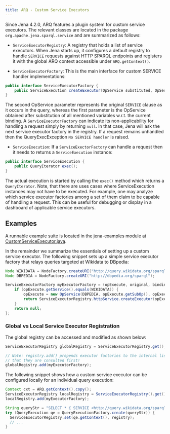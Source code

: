 ```yaml
---
title: ARQ - Custom Service Executors
---
```


Since Jena 4.2.0, ARQ features a plugin system for custom service executors.
The relevant classes are located in the package `org.apache.jena.sparql.service` and are summarized as follows:

* `ServiceExecutorRegistry`: A registry that holds a list of service executors. When Jena starts up, it configures a default registry to handle `SERVICE` requests against HTTP SPARQL endpoints and registers it with the global ARQ context accessible under `ARQ.getContext()`.

* `ServiceExecutorFactory`: This is the main interface for custom SERVICE handler implementations:
```java
public interface ServiceExecutorFactory {
    public ServiceExecution createExecutor(OpService substituted, OpService original, Binding binding, ExecutionContext execCxt);
}
```
The second OpService parameter represents the original `SERVICE` clause as it occurs in the query, whereas the first parameter is the OpService obtained after substitution of all mentioned variables w.r.t. the current binding.
A `ServiceExecutorFactory` can indicate its non-applicability for handling a request simply by returning `null`. In that case, Jena will ask the next service executor factory in the registry. If a request remains unhandled then the QueryExecException `No SERVICE handler` is raised.


* `ServiceExecution`: If a `ServiceExectorFactory` can handle a request then it needs to returns a `ServiceExecution` instance:
```java
public interface ServiceExecution {
    public QueryIterator exec();
}
```
The actual execution is started by calling the `exec()` method which returns a `QueryIterator`.
Note, that there are uses cases where ServiceExecution instances may not have to be executed. For example, one may analyze which service executor factories among a set of them claim to be capable of handling a request. This can be useful for debugging or display in a dashboard of applicable service executors.

## Examples
A runnable example suite is located in the jena-examples module at [CustomServiceExecutor.java](https://github.com/apache/jena/blob/main/jena-examples/src/main/java/arq/examples/service/CustomServiceExecutor.java).

In the remainder we summarize the essentials of setting up a custom service executor.
The following snippet sets up a simple service executor factory that relays queries targeted at Wikidata to DBpedia:

```java
Node WIKIDATA = NodeFactory.createURI("http://query.wikidata.org/sparql");
Node DBPEDIA = NodeFactory.createURI("http://dbpedia.org/sparql");

ServiceExecutorFactory myExecutorFactory = (opExecute, original, binding, execCxt) -> {
    if (opExecute.getService().equals(WIKIDATA)) {
        opExecute = new OpService(DBPEDIA, opExecute.getSubOp(), opExecute.getSilent());
        return ServiceExecutorRegistry.httpService.createExecutor(opExecute, original, binding, execCxt);
    }
    return null;
};
```

### Global vs Local Service Executor Registration
The global registry can be accessed and modified as shown below:
```java
ServiceExecutorRegistry globalRegistry = ServiceExecutorRegistry.get();

// Note: registry.add() prepends executor factories to the internal list such
// that they are consulted first!
globalRegistry.add(myExecutorFactory);

```

The following snippet shows how a custom service executor can be configured locally for an individual query execution:
```java
Context cxt = ARQ.getContext().copy();
ServiceExecutorRegistry localRegistry = ServiceExecutorRegistry().get().copy();
localRegistry.add(myExecutorFactory);

String queryStr = "SELECT * { SERVICE <http://query.wikidata.org/sparql> { ?s ?p "Apache Jena"@en } }";
try (QueryExecution qe = QueryExecutionFactory.create(queryStr)) {
  ServiceExecutorRegistry.set(qe.getContext(), registry);
  // ...
}

```
